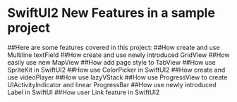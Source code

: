 # SwiftUI2 New Features in a sample project
##Here are some features covered in this project:
##How create and use Multiline textField
##How create and use newly introduced GridView
##How easily use new MapView
##How add page style to TabView
##How use SpriteKit in SwiftUI2
##How use ColorPicker in SwiftUI2
##How create and use videoPlayer
##How use lazyVStack
##How use ProgressView to create UIActivityIndicator and linear ProgressBar
##How use newly introduced Label in SwiftUI
##How user Link feature in SwiftUI2
